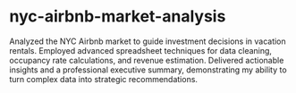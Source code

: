 # nyc-airbnb-market-analysis
Analyzed the NYC Airbnb market to guide investment decisions in vacation rentals. Employed advanced spreadsheet techniques for data cleaning, occupancy rate calculations, and revenue estimation. Delivered actionable insights and a professional executive summary, demonstrating my ability to turn complex data into strategic recommendations.
